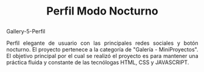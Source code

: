 # <p align="center">Perfil Modo Nocturno</p>
Gallery-5-Perfil
<p align="justify">
Perfil elegante de usuario con las principales redes sociales y botón nocturno. El proyecto pertenece a
la categoría de "Galería - MiniProyectos". El objetivo principal por el
cual se realizó el proyecto es para mantener una práctica fluida y
constante de las tecnólogas HTML, CSS y JAVASCRIPT.
</p>
